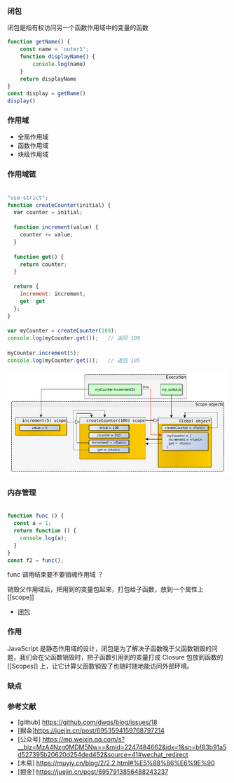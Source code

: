 ### 闭包

闭包是指有权访问另一个函数作用域中的变量的函数

``` javascript
function getName() {
    const name = 'outer1';
    function displayName() {
        console.log(name)
    }
    return displayName
}
const display = getName()
display()
```

### 作用域

* 全局作用域
* 函数作用域
* 块级作用域


### 作用域链

``` javascript 

"use strict";
function createCounter(initial) {
  var counter = initial;
  
  function increment(value) {
    counter += value;
  }
  
  function get() {
    return counter;
  }
  
  return {
    increment: increment,
    get: get
  };
}

var myCounter = createCounter(100);
console.log(myCounter.get());   // 返回 100

myCounter.increment(5);
console.log(myCounter.get());   // 返回 105

```

![作用域连](./scopes.png)

### 内存管理

``` javascript 

function func () {
  const a = 1;
  return function () {
    console.log(a);
  }
}
const f2 = func();

```

func 调用结束要不要销魂作用域 ？

销毁父作用域后，把用到的变量包起来，打包给子函数，放到一个属性上 [[scope]]

* [闭包](./closure.png)


### 作用

JavaScript 是静态作用域的设计，闭包是为了解决子函数晚于父函数销毁的问题，我们会在父函数销毁时，把子函数引用到的变量打成 Closure 包放到函数的 [[Scopes]] 上，让它计算父函数销毁了也随时随地能访问外部环境。

  
### 缺点






### 参考文献
* [github] https://github.com/dwqs/blog/issues/18
* [掘金]https://juejin.cn/post/6953594159768797214
* [公众号] https://mp.weixin.qq.com/s?__biz=MzA4Nzg0MDM5Nw==&mid=2247484662&idx=1&sn=bf83b91a5d527395b20620d254ded452&source=41#wechat_redirect
* [木易] https://muyiy.cn/blog/2/2.2.html#%E5%88%86%E6%9E%90
* [掘金] https://juejin.cn/post/6957913856488243237
  
